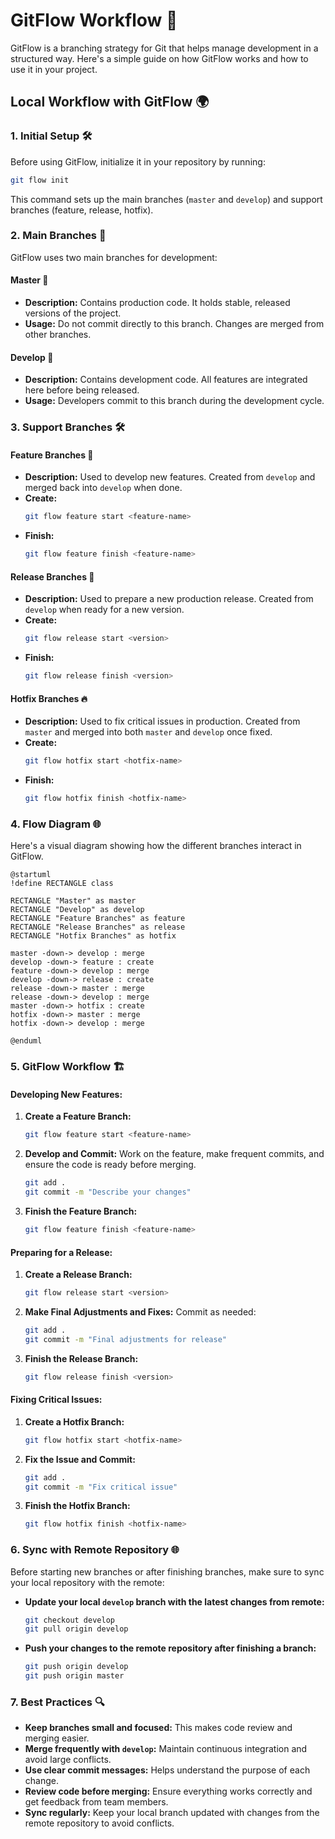 # GitFlow Workflow 🌳

GitFlow is a branching strategy for Git that helps manage development in a structured way. Here's a simple guide on how GitFlow works and how to use it in your project.

## Local Workflow with GitFlow 🌍

### 1. **Initial Setup 🛠️**

Before using GitFlow, initialize it in your repository by running:

```bash
git flow init
```

This command sets up the main branches (`master` and `develop`) and support branches (feature, release, hotfix).

### 2. **Main Branches 🧭**

GitFlow uses two main branches for development:

#### **Master 🏅**
- **Description:** Contains production code. It holds stable, released versions of the project.
- **Usage:** Do not commit directly to this branch. Changes are merged from other branches.

#### **Develop 🚀**
- **Description:** Contains development code. All features are integrated here before being released.
- **Usage:** Developers commit to this branch during the development cycle.

### 3. **Support Branches 🛠️**

#### **Feature Branches 🌟**
- **Description:** Used to develop new features. Created from `develop` and merged back into `develop` when done.
- **Create:** 
  ```bash
  git flow feature start <feature-name>
  ```
- **Finish:** 
  ```bash
  git flow feature finish <feature-name>
  ```

#### **Release Branches 🚀**
- **Description:** Used to prepare a new production release. Created from `develop` when ready for a new version.
- **Create:** 
  ```bash
  git flow release start <version>
  ```
- **Finish:** 
  ```bash
  git flow release finish <version>
  ```

#### **Hotfix Branches 🔥**
- **Description:** Used to fix critical issues in production. Created from `master` and merged into both `master` and `develop` once fixed.
- **Create:** 
  ```bash
  git flow hotfix start <hotfix-name>
  ```
- **Finish:** 
  ```bash
  git flow hotfix finish <hotfix-name>
  ```

### 4. **Flow Diagram 🌐**

Here's a visual diagram showing how the different branches interact in GitFlow.

```plantuml
@startuml
!define RECTANGLE class

RECTANGLE "Master" as master
RECTANGLE "Develop" as develop
RECTANGLE "Feature Branches" as feature
RECTANGLE "Release Branches" as release
RECTANGLE "Hotfix Branches" as hotfix

master -down-> develop : merge
develop -down-> feature : create
feature -down-> develop : merge
develop -down-> release : create
release -down-> master : merge
release -down-> develop : merge
master -down-> hotfix : create
hotfix -down-> master : merge
hotfix -down-> develop : merge

@enduml
```

### 5. **GitFlow Workflow 🏗️**

#### **Developing New Features:**
1. **Create a Feature Branch:**
   ```bash
   git flow feature start <feature-name>
   ```
2. **Develop and Commit:**
   Work on the feature, make frequent commits, and ensure the code is ready before merging.
   ```bash
   git add .
   git commit -m "Describe your changes"
   ```
3. **Finish the Feature Branch:**
   ```bash
   git flow feature finish <feature-name>
   ```

#### **Preparing for a Release:**
1. **Create a Release Branch:**
   ```bash
   git flow release start <version>
   ```
2. **Make Final Adjustments and Fixes:**
   Commit as needed:
   ```bash
   git add .
   git commit -m "Final adjustments for release"
   ```
3. **Finish the Release Branch:**
   ```bash
   git flow release finish <version>
   ```

#### **Fixing Critical Issues:**
1. **Create a Hotfix Branch:**
   ```bash
   git flow hotfix start <hotfix-name>
   ```
2. **Fix the Issue and Commit:**
   ```bash
   git add .
   git commit -m "Fix critical issue"
   ```
3. **Finish the Hotfix Branch:**
   ```bash
   git flow hotfix finish <hotfix-name>
   ```

### 6. **Sync with Remote Repository 🌐**

Before starting new branches or after finishing branches, make sure to sync your local repository with the remote:

- **Update your local `develop` branch with the latest changes from remote:**
  ```bash
  git checkout develop
  git pull origin develop
  ```

- **Push your changes to the remote repository after finishing a branch:**
  ```bash
  git push origin develop
  git push origin master
  ```

### 7. **Best Practices 🔍**

- **Keep branches small and focused:** This makes code review and merging easier.
- **Merge frequently with `develop`:** Maintain continuous integration and avoid large conflicts.
- **Use clear commit messages:** Helps understand the purpose of each change.
- **Review code before merging:** Ensure everything works correctly and get feedback from team members.
- **Sync regularly:** Keep your local branch updated with changes from the remote repository to avoid conflicts.